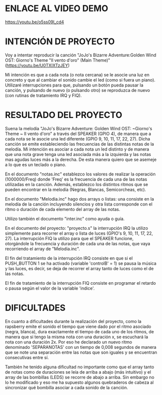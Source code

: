 # ENLACE AL VIDEO DEMO

https://youtu.be/o5ss09l_cd4

# INTENCIÓN DE PROYECTO

Voy a intentar reproducir la canción "JoJo's Bizarre Adventure:Golden Wind OST: Giorno's Theme "Il vento d'oro" (Main Theme)" (https://youtu.be/U0TXIXTzJEY)

Mi intención es que a cada nota (o nota cercana) se le asocie una luz en concreto y que al cambiar el sonido cambie el led (como si fuera un piano). Utilizaré interrupciones para que, pulsando un botón pueda pausar la canción, y pulsando de nuevo (o pulsando otro) se reproduzca de nuevo (con rutinas de tratamiento IRQ y FIQ).

# RESULTADO DEL PROYECTO

Suena la melodía "JoJo's Bizarre Adventure: Golden Wind OST: ~Giorno's Theme ~ Il vento d'oro" a través del SPEAKER (GPIO 4), de manera que a cada nota se le asocie una led diferente (GPIO 9, 10, 11, 17, 22, 27). Dicha canción se emite estableciendo las frecuencias de las distintas notas de la melodía. Mi intención es asociar a cada nota un led distinto y de manera que una nota grave tenga una led asociada más a la izquierda y las notas mas agudas luces más a la derecha. De esta manera quiero que se asemeje a lo que es un teclado o piano.

En el documento "notas.inc" establezco los valores de realizar la operación (1000000/Freq) donde 'Freq' es la frecuencia de cada una de las notas utilizadas en la canción. Además, establezco los distintos ritmos que se pueden encontrar en la melodía (Negras, Blancas, Semicorcheas, etc).

En el documento "Melodia.inc" hago dos arrays o listas: una consiste en la melodía de la canción incluyendo silencios y otra lista corresponde con el ritmo o duración de cada elemento del array de las notas.

Utilizo también el documento "inter.inc" como ayuda o guía.

En el documento del proyecto: "proyecto.s" la interrupción IRQ la utilizo simplemente para recorrer el array o lista de luces (GPIO's 9, 10, 11, 17, 22, 27). La interrupción FIQ la utilizo para que el SPEAKER funcione, otorgándole la frecuencia y duración de cada una de las notas, que vaya recorriendo el array de "Melodia.inc".

El fin del tratamiento de la interrupción IRQ consiste en que si el PUSH_BUTTON 1 se ha activado (variable 'controlB' = 1) se pausa la música y las luces, es decir, se deja de recorrer el array tanto de luces como el de las notas.

El fin de tratamiento de la interrupción FIQ consiste en programar el retardo o pausa según el valor de la variable 'indice'.

# DIFICULTADES

En cuanto a dificultades durante la realización del proyecto, como la rapsberry emite el sonido el tiempo que viene dado por el ritmo asociado (negra, blanca), dura exactamente el tiempo de cada uno de los ritmos, de manera que si tengo la misma nota con una duración x, se escuchará la nota con una duración 2x. Por eso he declarado un nuevo ritmo denominado 'SEPARANOTAS' con un tiempo de 0,008 segundos de manera que se note una separación entre las notas que son iguales y se encuentran consecutivas entre sí.

También he tenido alguna dificultad no importante como que el array tanto de notas como de duraciones se leía de arriba a abajo (más intuitivo) y el array de las bombillas (LEDS) se recorre de abajo a arriba. Sin embargo no lo he modificado y eso me ha supuesto algunos quebraderos de cabeza al sincronizar qué bombilla asociar a cada sonido de la canción.
